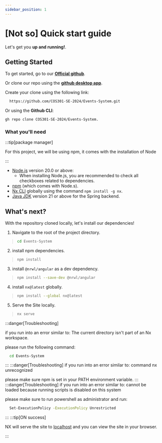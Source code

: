 ```yaml
---
sidebar_position: 1
---
```


# [Not so] Quick start guide

Let's get you **up and running!**.

## Getting Started

To get started, go to our **[Official github](https://github.com/COS301-SE-2024/Events-System)**.

Or clone our repo using the **[github desktop app](https://desktop.github.com)**.

Create your clone using the following link:
```bash
  https://github.com/COS301-SE-2024/Events-System.git
```


Or using the **Github CLI**:
```bash
gh repo clone COS301-SE-2024/Events-System.
```

### What you'll need
:::tip[package manager]

For this project, we will be using npm, it comes with the installation of Node

:::
- [Node.js](https://nodejs.org/en/download/) version 20.0 or above:
  - When installing Node.js, you are recommended to check all checkboxes related to dependencies.
- [npm](https://www.npmjs.com/get-npm) (which comes with Node.s).
- [Nx CLI](https://nx.dev/latest/angular/getting-started/intro) globally using the command `npm install -g nx`.
- [Java JDK](https://www.oracle.com/java/technologies/javase-jdk11-downloads.html) version 21 or above for the Spring backend.

## What's next?

With the repository cloned locally, let's install our dependencies!

1. Navigate to the root of the project directory.
  > ```bash
  > cd Events-System
  > ```
2. install npm dependencies.
  >```bash
  >npm install
  >```
3. install `@nrwl/angular` as a dev dependency.
  > ```bash
  > npm install --save-dev @nrwl/angular
  > ```
4. install `nx@latest` globally.
  > ```bash
  > npm install --global nx@latest
  > ```
5. Serve the Site locally.
  > ```bash
  > nx serve
  > ```
:::danger[Troubleshooting]

if you run into an error similar to: The current directory isn't part of an Nx workspace.

please run the following command:
```bash
  cd Events-System
```
:::
:::danger[Troubleshooting]
if you run into an error similar to: command nx unrecognized

please make sure npm is set in your PATH environment variable.
:::
:::danger[Troubleshooting]
if you run into an error similar to:  cannot be loaded because running scripts is disabled on this system

please make sure to run powershell as administrator and run:
```bash
  Set-ExecutionPolicy -ExecutionPolicy Unrestricted
```
:::
:::tip[ON success]

NX will serve the site to [localhost](http://localhost:4200) and you can view the site in your browser.

:::

